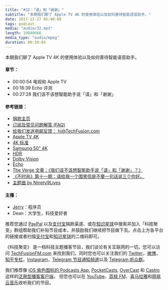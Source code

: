 ```yaml
---
title: "#32：「请」和「谢谢」"
subtitle: "本期我们聊了 Apple TV 4K 的使用体验以及如何善待智能语音助手。"
date: 2017-12-27 05:40:00
tags: podcast
media: "audio/32.mp3"
length: 19040666 
media_type: "audio/mpeg"
duration: 00:39:04
---
```


本期我们聊了 Apple TV 4K 的使用体验以及如何善待智能语音助手。

#### 章节：

- 00:00:54 电视和 Apple TV
- 00:18:39 Echo 评测
- 00:27:28 我们该不该想智能助手说「请」和「谢谢」


#### 参考链接：

- [捐款主页](https://techfusionfm.com/donate)
- [订阅及常见问题解答 (FAQ)](https://techfusionfm.com/faq)
- [给我们发送电邮反馈： hi@TechFusion.com](mailto:hi@techfusionfm.com)
- [Apple TV 4K](https://www.apple.com/apple-tv-4k/)
- [4K 标准](https://en.wikipedia.org/wiki/4K_resolution)
- [Samsung 50” 4K](http://www.samsung.com/ca/tvs/uhdtv-mu6103/)
- [HDR](https://en.wikipedia.org/wiki/High-dynamic-range_imaging)
- [Dolby Vision](https://www.dolby.com/cn/zh/technologies/dolby-vision.html)
- [Echo](https://www.amazon.com/all-new-amazon-echo-speaker-with-wifi-alexa-dark-charcoal/dp/B06XCM9LJ4)
- [The Verge 文章：《我们该不该想智能助手说「请」和「谢谢」？》](https://www.theverge.com/circuitbreaker/2017/12/10/16751232/smart-assistants-please-thank-you-politeness-manners-alexa-siri-google-cortana)
- [《不时尚》第十一期：请给我一个围笑但是不要一句话说三个你好。](https://bowuzhi.fm/bushishang/10)
- [主题曲 by Ninety9Lives](http://99l.tv/BleedingThroughYU)

#### 主播：

- [Jerry](https://twitter.com/jerryfzhang)：程序员
- Dean：大学生，科技爱好者

推荐您通过 [PayPal](https://paypal.me/techfusionfm/5) 以及[支付宝](HTTPS://QR.ALIPAY.COM/FKX09288AJOENI0MVZXM12)捐款渠道、或在[知识星球](https://www.xiaomiquan.com)中搜索并加入「科技聚变」群组帮助我们补贴节目成本，并鼓励我们继续把节目做下去。点击上方各平台的链接或者扫描[支付宝](https://techfusionfm.com/images/QR.JPG)和[知识星球](https://t.zsxq.com/IEmEM3f)的二维码即可。

《科技聚变》 是一档科技主题播客节目，我们谈论有关互联网的一切。您可以访问 [TechFusionFM.com](https://TechFusionFM.com) 来找到我们，同时您也可以关注我们的 [Twitter](http://twitter.com/TechFusionFM)，[微博](http://weibo.com/TechFusionFM)，[知乎专栏](https://zhuanlan.zhihu.com/TechFusion)，[Instagram](http://instagram.com/TechFusionFM)，[Telegram 节目通知频道](https://t.me/TechFusionFM)以及 [Telegram 听众群](https://t.me/TechFusionChat)。

我们推荐像 [iOS 紫色图标的 Podcasts App](https://itunes.apple.com/cn/podcast/id1202658654), [PocketCasts](http://pca.st/podcast/28fcd200-cc7c-0134-10da-25324e2a541d), [OverCast](https://overcast.fm) 和 [Castro](http://supertop.co/castro/) 这样的[泛用型播客客户端](https://techfusionfm.com/faq)， 但您也可以在 [YouTube](https://www.youtube.com/channel/UC6uvHf21Tjm5lepw6P2Ki-Q)、[荔枝 FM](https://www.lizhi.fm/1494013/)、[喜马拉雅](http://www.ximalaya.com/72456289/album/6648521)和[网易云音乐](http://music.163.com/#/djradio?id=347498120)收听我们的节目。
